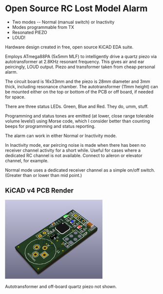 # Open Source RC Lost Model Alarm 
* Two modes -- Normal (manual switch) or Inactivity
* Modes programmable from TX 
* Resonated PIEZO
* LOUD!

Hardware design created in free, open source KiCAD EDA suite.

Employs ATmega88PA (5x5mm MLF) to intelligently drive a quartz piezo via autotransformer at 2.8KHz resonant frequency. This gives air and ear peircingly, LOUD output. Piezo and transformer taken from cheap personal alarm.

The circuit board is 16x33mm and the piezo is 28mm diameter and 3mm thick, including resonance chamber. The autotransformer (11mm height) can be mounted either on the top or bottom of the PCB or off board, if needed for space.

There are three status LEDs. Green, Blue and Red. They do, umm, stuff.

Programming and status tones are emitted (at lower, close range tolerable volume levels!) using Morse code, which I consider better than counting beeps for programming and status reporting.

The alarm can work in either Normal or Inactivity mode.

In Inactivity mode, ear peircing noise is made when there has been no receiver channel activity for a short while. Useful for cases where a dedicated RC channel is not available. Connect to aileron or elevator channel, for example.

Normal mode uses a dedicated receiver channel as a simple on/off switch. (Greater than or lower than mid point.)

## KiCAD v4 PCB Render
<img src="img/kicad_render.png" width="320">

Autotransformer and off-board quartz piezo not shown.
